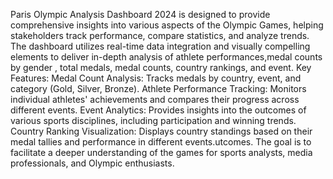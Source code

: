 Paris Olympic Analysis Dashboard 2024 is designed to provide comprehensive insights into various aspects of the Olympic Games, helping stakeholders track performance, compare statistics, and analyze trends. The dashboard utilizes real-time data integration and visually compelling elements to deliver in-depth analysis of athlete performances,medal counts by gender , total medals,  medal counts, country rankings, and event.
Key Features:
Medal Count Analysis: Tracks medals by country, event, and category (Gold, Silver, Bronze).
Athlete Performance Tracking: Monitors individual athletes' achievements and compares their progress across different events.
Event Analytics: Provides insights into the outcomes of various sports disciplines, including participation and winning trends.
Country Ranking Visualization: Displays country standings based on their medal tallies and performance in different events.utcomes. The goal is to facilitate a deeper understanding of the games for sports analysts, media professionals, and Olympic enthusiasts.
